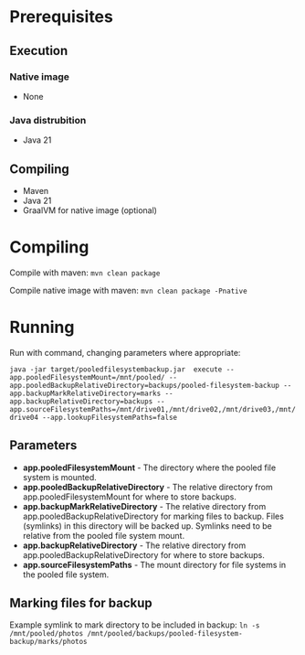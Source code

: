 # Prerequisites

## Execution

### Native image

- None

### Java distrubition

- Java 21

## Compiling
- Maven
- Java 21
- GraalVM for native image (optional)

# Compiling
Compile with maven:
`mvn clean package`

Compile native image with maven:
`mvn clean package -Pnative`

# Running
Run with command, changing parameters where appropriate:

`java -jar target/pooledfilesystembackup.jar  execute --app.pooledFilesystemMount=/mnt/pooled/ --app.pooledBackupRelativeDirectory=backups/pooled-filesystem-backup --app.backupMarkRelativeDirectory=marks --app.backupRelativeDirectory=backups --app.sourceFilesystemPaths=/mnt/drive01,/mnt/drive02,/mnt/drive03,/mnt/drive04 --app.lookupFilesystemPaths=false`

## Parameters
 - **app.pooledFilesystemMount** - The directory where the pooled file system is mounted.
 - **app.pooledBackupRelativeDirectory** - The relative directory from app.pooledFilesystemMount for where to store backups.
 - **app.backupMarkRelativeDirectory** - The relative directory from app.pooledBackupRelativeDirectory for marking files to backup. Files (symlinks) in this directory will be backed up. Symlinks need to be relative from the pooled file system mount.
 - **app.backupRelativeDirectory** - The relative directory from app.pooledBackupRelativeDirectory for where to store backups.
 - **app.sourceFilesystemPaths** - The mount directory for file systems in the pooled file system.

## Marking files for backup

Example symlink to mark directory to be included in backup:
`ln -s /mnt/pooled/photos /mnt/pooled/backups/pooled-filesystem-backup/marks/photos`
